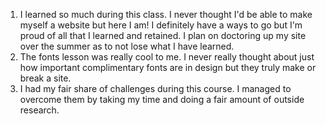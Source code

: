 1. I learned so much during this class. I never thought I'd be able to make myself a
website but here I am! I definitely have a
ways to go but I'm proud of all that I learned
and retained. I plan on doctoring up my site over the summer as to not lose what I have learned.  
2. The fonts lesson was really cool to me.
I never really thought about just how important complimentary fonts are in design but they truly make or break a site.
3. I had my fair share of challenges during this course. I managed to overcome them by taking my time and doing a fair amount of outside research.
